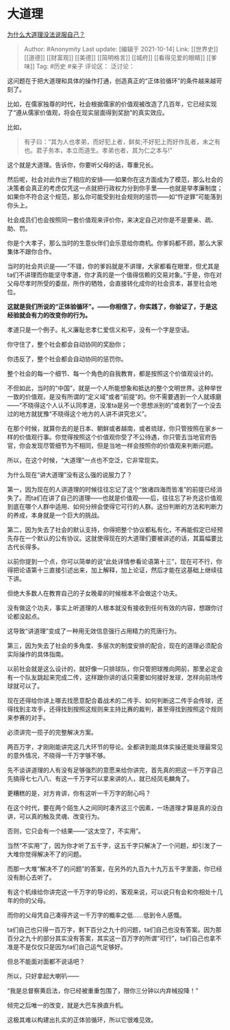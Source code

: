 # 大道理
[为什么大道理没法说服自己？](https://www.zhihu.com/question/492265143/answer/2170473726)

> Author: #Anonymity
> Last update: [编辑于 2021-10-14]
> Link: [[世界史]] [[道德]] [[财富观]] [[美德]] [[简明格言]] [[城府]] [[看得见爱的眼睛]] [[爹味]]
> Tag: #历史 #亲子
> 评论区：
> 泛讨论：

这问题在于把大道理和具体的操作打通，创造真正的“正体验循环”的条件越来越苛刻了。

比如，在儒家独尊的时代，社会根据儒家的价值观被改造了几百年，它已经实现了“遵从儒家价值观，将会在现实层面得到奖励”的真实效应。

比如，

> 有子曰：“其为人也孝弟，而好犯上者，鲜矣;不好犯上而好作乱者，未之有也。君子务本，本立而道生。孝弟也者，其为仁之本与!”

这个就是大道理。告诉你，你要听父母的话，尊重兄长。

然后呢，社会对此作出了相应的安排——如果你在这方面成为了模范，那么社会的决策者会真正的考虑仅凭这一点就把行政权力分到你手里——也就是举孝廉制度；如果你不符合这个规范，那么你可能受到社会规则的惩罚——如“忤逆罪”可能落到你头上。

社会成员们也会按照同一套价值观来评价你，来决定自己对你是不是要亲、疏、助、罚。

你是个大孝子，那么当时的生意伙伴们会乐意给你商机。你爹妈都不顾，那么大家集体不跟你合作。

当时的社会共识是——“不错，你的爹妈就是不讲理，大家都看在眼里，但尤其是ta们不讲理而你能坚守孝道，你才真的是一个值得信赖的交易对象。”于是，你在对父母尽孝时所受的委屈，所作的牺牲，会直接转化成你的社会资本，甚至社会地位。

**这就是我们所说的“正体验循环”。——你相信了，你实践了，你验证了，于是这经验就会有力的改变你的行为。**

孝道只是一个例子。礼义廉耻忠孝仁爱信义和平，没有一个字是空话。

你守住了，整个社会都会自动协同的奖励你；

你违反了，整个社会都会自动协同的惩罚你。

整个社会的每一个细节、每一个角色的自我教育，都是按照这个价值观设计的。

不但如此，当时的“中国”，就是一个人所能想象和抵达的整个文明世界。这种举世一致的价值观，是没有所谓的“定义域”或者“前提”的。你不需要遇到一个人就琢磨——“不晓得这个人认不认同孝道，没准ta是另一个思想派别的”或者到了一个没去过的地方就犹豫“不晓得这个地方的人讲不讲究忠义”。

在那个时候，就算你去的是日本、朝鲜或者越南，或者琉球，你只管按照在家乡一样的价值观行事。你觉得按照这个价值观你受了不公待遇，你只管去当地官府告官，你会发现尽管细节为不相同，但是当地一样会按照你的价值观来判断问题。

所以，在这个时候，“大道理”一点也不空泛，它非常现实。

为什么现在“讲大道理”没有这么强的说服力了？

第一，因为现在的人讲道理的时候往往忘记了这个“放诸四海而皆准”的前提已经消失了。而ta们在讲了自己的道理——也就是价值观——后，往往忘了补充这价值观到底在哪个人群中适用、如何分辨会使得它可行的人群。这份判断的方法和判断力的养成，本身就是一个巨大的挑战。

第二，因为失去了社会的默认支持，你得把整个协议都私有化，不再能假定已经预先存在一个默认的公有协议。这就使得现在的大道理们要被讲述的话，其篇幅要比古代长得多。

以前你提到一个点，你可以简单的说“此处详情参看论语第十三”，现在可不行，你得把论语第十三直接引述出来，加上解释，加上论证，然后才能在这基础上继续往下讲。

但绝大多数人在教育自己的子女晚辈的时候根本不会做这个功夫。

没有做这个功夫，事实上听道理的人根本就没有接收到任何有效的内容，想跟你讨论都没起点。

这导致“讲道理”变成了一种用无效信息强行占用精力的荒唐行为。

第三，因为失去了社会的多角度、多层次的制度安排的配合，现在的道理必须配合实际操作的具体指南。

以前社会就是这么设计的，就好像一只排球队，你只管把球推向网前，那里必定会有一个队友跳起来完成二传，这样跟你讲的话只需要如何接好发球，怎样向前场传球就可以了。

现在还得给你讲上哪去找愿意配合着战术的二传手、如何判断这二传手会传球，还得找到主攻手，还得找到按照这规则来主持比赛的裁判，甚至得找到按照这个规则来参赛的对手。

必须讲完一揽子的完整解决方案。

两百万字，才刚刚能讲完这几大环节的导论。全都讲到能具体实操还能处理最常见的意外情况，不晓得一千万字够不够。

先不谈讲道理的人有没有足够强烈的意愿来给你讲完，首先真的把这一千万字自己先搞得七七八八、有这一千万字可以拿来讲的人，就已经凤毛麟角了。

更糟糕的是，对方肯讲，你有这听一千万字的耐心吗？

在这个时代，要在两个陌生人之间同时凑齐这三个因素，一场道理才算是真的没白讲，可以真的触及灵魂、改变行为。

否则，它只会有一个结果——“这太空了，不实用”。

当然“不实用”了，因为你才听了五千字，这五千字只解决了一个问题，却引发了一大堆你觉得解决不了的问题。

而那一大堆“解决不了的问题”的答案，在另外的九百九十九万五千字里面，你已经没有耐心去听了。

有这个机缘给你讲完这一千万字的导论的，客观来说，可以说只有会和你相处十几年的你的父母。

而你的父母凭自己凑得齐这一千万字的概率之低……低到令人感慨。

ta们自己也只得一百万字，剩下百分之九十的问题，ta们自己也没有答案。因为那百分之九十的部分其实没有答案，其实这一百万字的所谓“可行”，ta们自己也拿不准是不是仅仅只是因为ta们自己运气足够好。

但总不能面对面都不说话吧？

所以，只好拿起大喇叭——

“我是总督察黄启法，你已经被重重包围了，限你三分钟以内弃械投降！”

倾完之后唯一的改变，就是大巴车换直升机。

这极其难以构建出扎实的正体验循环，所以它很难见效。
